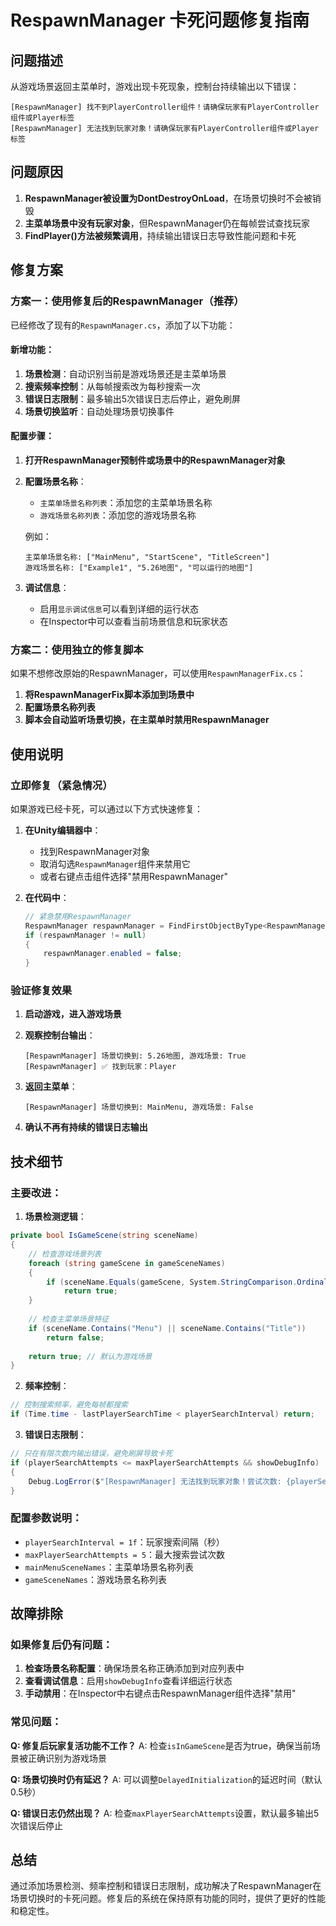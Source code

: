 # RespawnManager 卡死问题修复指南

## 问题描述
从游戏场景返回主菜单时，游戏出现卡死现象，控制台持续输出以下错误：
```
[RespawnManager] 找不到PlayerController组件！请确保玩家有PlayerController组件或Player标签
[RespawnManager] 无法找到玩家对象！请确保玩家有PlayerController组件或Player标签
```

## 问题原因
1. **RespawnManager被设置为DontDestroyOnLoad**，在场景切换时不会被销毁
2. **主菜单场景中没有玩家对象**，但RespawnManager仍在每帧尝试查找玩家
3. **FindPlayer()方法被频繁调用**，持续输出错误日志导致性能问题和卡死

## 修复方案

### 方案一：使用修复后的RespawnManager（推荐）

已经修改了现有的`RespawnManager.cs`，添加了以下功能：

#### 新增功能：
1. **场景检测**：自动识别当前是游戏场景还是主菜单场景
2. **搜索频率控制**：从每帧搜索改为每秒搜索一次
3. **错误日志限制**：最多输出5次错误日志后停止，避免刷屏
4. **场景切换监听**：自动处理场景切换事件

#### 配置步骤：
1. **打开RespawnManager预制件或场景中的RespawnManager对象**

2. **配置场景名称**：
   - `主菜单场景名称列表`：添加您的主菜单场景名称
   - `游戏场景名称列表`：添加您的游戏场景名称
   
   例如：
   ```
   主菜单场景名称: ["MainMenu", "StartScene", "TitleScreen"]
   游戏场景名称: ["Example1", "5.26地图", "可以运行的地图"]
   ```

3. **调试信息**：
   - 启用`显示调试信息`可以看到详细的运行状态
   - 在Inspector中可以查看当前场景信息和玩家状态

### 方案二：使用独立的修复脚本

如果不想修改原始的RespawnManager，可以使用`RespawnManagerFix.cs`：

1. **将RespawnManagerFix脚本添加到场景中**
2. **配置场景名称列表**
3. **脚本会自动监听场景切换，在主菜单时禁用RespawnManager**

## 使用说明

### 立即修复（紧急情况）
如果游戏已经卡死，可以通过以下方式快速修复：

1. **在Unity编辑器中**：
   - 找到RespawnManager对象
   - 取消勾选`RespawnManager`组件来禁用它
   - 或者右键点击组件选择"禁用RespawnManager"

2. **在代码中**：
   ```csharp
   // 紧急禁用RespawnManager
   RespawnManager respawnManager = FindFirstObjectByType<RespawnManager>();
   if (respawnManager != null)
   {
       respawnManager.enabled = false;
   }
   ```

### 验证修复效果

1. **启动游戏，进入游戏场景**
2. **观察控制台输出**：
   ```
   [RespawnManager] 场景切换到: 5.26地图, 游戏场景: True
   [RespawnManager] ✅ 找到玩家：Player
   ```

3. **返回主菜单**：
   ```
   [RespawnManager] 场景切换到: MainMenu, 游戏场景: False
   ```

4. **确认不再有持续的错误日志输出**

## 技术细节

### 主要改进：

1. **场景检测逻辑**：
```csharp
private bool IsGameScene(string sceneName)
{
    // 检查游戏场景列表
    foreach (string gameScene in gameSceneNames)
    {
        if (sceneName.Equals(gameScene, System.StringComparison.OrdinalIgnoreCase))
            return true;
    }
    
    // 检查主菜单场景特征
    if (sceneName.Contains("Menu") || sceneName.Contains("Title"))
        return false;
    
    return true; // 默认为游戏场景
}
```

2. **频率控制**：
```csharp
// 控制搜索频率，避免每帧都搜索
if (Time.time - lastPlayerSearchTime < playerSearchInterval) return;
```

3. **错误日志限制**：
```csharp
// 只在有限次数内输出错误，避免刷屏导致卡死
if (playerSearchAttempts <= maxPlayerSearchAttempts && showDebugInfo)
{
    Debug.LogError($"[RespawnManager] 无法找到玩家对象！尝试次数: {playerSearchAttempts}/{maxPlayerSearchAttempts}");
}
```

### 配置参数说明：

- `playerSearchInterval = 1f`：玩家搜索间隔（秒）
- `maxPlayerSearchAttempts = 5`：最大搜索尝试次数
- `mainMenuSceneNames`：主菜单场景名称列表
- `gameSceneNames`：游戏场景名称列表

## 故障排除

### 如果修复后仍有问题：

1. **检查场景名称配置**：确保场景名称正确添加到对应列表中
2. **查看调试信息**：启用`showDebugInfo`查看详细运行状态
3. **手动禁用**：在Inspector中右键点击RespawnManager组件选择"禁用"

### 常见问题：

**Q: 修复后玩家复活功能不工作？**
A: 检查`isInGameScene`是否为true，确保当前场景被正确识别为游戏场景

**Q: 场景切换时仍有延迟？**
A: 可以调整`DelayedInitialization`的延迟时间（默认0.5秒）

**Q: 错误日志仍然出现？**
A: 检查`maxPlayerSearchAttempts`设置，默认最多输出5次错误后停止

## 总结

通过添加场景检测、频率控制和错误日志限制，成功解决了RespawnManager在场景切换时的卡死问题。修复后的系统在保持原有功能的同时，提供了更好的性能和稳定性。 